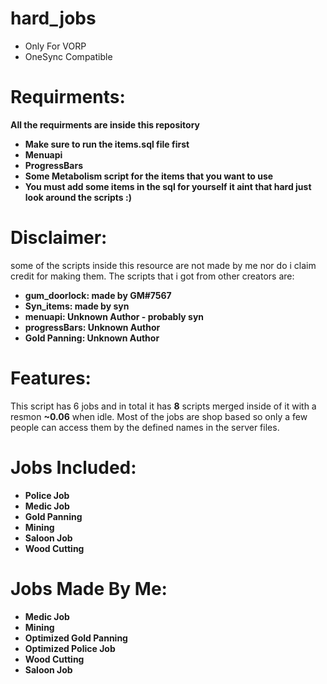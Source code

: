 # hard_jobs
- Only For VORP
- OneSync Compatible

# Requirments:
**All the requirments are inside this repository**
- **Make sure to run the items.sql file first**
- **Menuapi**
- **ProgressBars**
- **Some Metabolism script for the items that you want to use**
- **You must add some items in the sql for yourself it aint that hard just look around the scripts :)**

# Disclaimer: 
some of the scripts inside this resource are not made by me nor do i claim credit for making them. The scripts that i got from other creators are:
- **gum_doorlock: made by GM#7567**
- **Syn_items: made by syn**
- **menuapi: Unknown Author - probably syn**
- **progressBars: Unknown Author**
- **Gold Panning: Unknown Author**

# Features:
This script has 6 jobs and in total it has **8** scripts merged inside of it with a resmon **~0.06** when idle. Most of the jobs are shop based so only 
a few people can access them by the defined names in the server files.

# Jobs Included:
- **Police Job**
- **Medic Job**
- **Gold Panning**
- **Mining**
- **Saloon Job**
- **Wood Cutting**

# Jobs Made By Me:
- **Medic Job**
- **Mining**
- **Optimized Gold Panning**
- **Optimized Police Job**
- **Wood Cutting**
- **Saloon Job**
